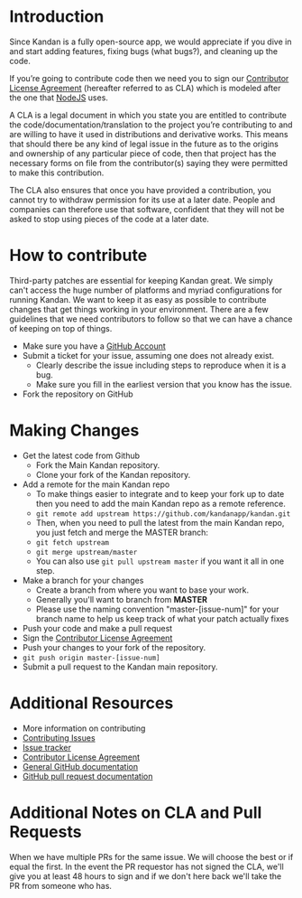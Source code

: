 # Introduction
Since Kandan is a fully open-source app, we would appreciate if you dive in and start adding features, fixing bugs 
(what bugs?), and cleaning up the code.

If you’re going to contribute code then we need you to sign our [Contributor License Agreement](http://www.clahub.com/agreements/kandanapp/kandan) 
(hereafter referred to as CLA) which is modeled after the one that [NodeJS](http://nodejs.org) uses.

A CLA is a legal document in which you state you are entitled to contribute the code/documentation/translation 
to the project you’re contributing to and are willing to have it used in distributions and derivative works. This 
means that should there be any kind of legal issue in the future as to the origins and ownership of any particular 
piece of code, then that project has the necessary forms on file from the contributor(s) saying they were permitted 
to make this contribution.

The CLA also ensures that once you have provided a contribution, you cannot try to withdraw permission for its use at 
a later date. People and companies can therefore use that software, confident that they will not be asked to stop 
using pieces of the code at a later date.

# How to contribute

Third-party patches are essential for keeping Kandan great. We simply can't access the huge number of platforms and 
myriad configurations for running Kandan. We want to keep it as easy as possible to contribute changes that get things 
working in your environment. There are a few guidelines that we need contributors to follow so that we can have a chance 
of keeping on top of things.

* Make sure you have a [GitHub Account](https://github.com/signup/free)
* Submit a ticket for your issue, assuming one does not already exist.
  * Clearly describe the issue including steps to reproduce when it is a bug.
  * Make sure you fill in the earliest version that you know has the issue.
* Fork the repository on GitHub

# Making Changes
* Get the latest code from Github
  * Fork the Main Kandan repository.
  * Clone your fork of the Kandan repository.
* Add a remote for the main Kandan repo 
  * To make things easier to integrate and to keep your fork up to date then you need to add the main Kandan repo as a remote reference.
  * `git remote add upstream https://github.com/kandanapp/kandan.git`
  * Then, when you need to pull the latest from the main Kandan repo, you just fetch and merge the MASTER branch:
  * `git fetch upstream`
  * `git merge upstream/master`
  * You can also use `git pull upstream master` if you want it all in one step.
* Make a branch for your changes
  * Create a branch from where you want to base your work.
  * Generally you'll want to branch from __MASTER__
  * Please use the naming convention "master-[issue-num]" for your branch name to help us keep track of what your patch actually fixes
* Push your code and make a pull request
 * Sign the [Contributor License Agreement](http://www.clahub.com/agreements/kandanapp/kandan)
 * Push your changes to your fork of the repository. 
 * `git push origin master-[issue-num]`
 * Submit a pull request to the Kandan main repository.

# Additional Resources
* More information on contributing
 * [Contributing Issues](https://github.com/kandanapp/kandan/wiki/How-to-Contribute-Issues)
* [Issue tracker](https://github.com/kandanapp/kandan/issues)
* [Contributor License Agreement](http://www.clahub.com/agreements/kandanapp/kandan)
* [General GitHub documentation](http://help.github.com/)
* [GitHub pull request documentation](http://help.github.com/send-pull-requests/)

# Additional Notes on CLA and Pull Requests
When we have multiple PRs for the same issue. We will choose the best or if equal the first. In the event the PR 
requestor has not signed the CLA, we'll give you at least 48 hours to sign and if we don't here back we'll take the 
PR from someone who has.



